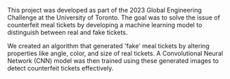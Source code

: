 This project was developed as part of the 2023 Global Engineering Challenge at the University of Toronto. The goal was to solve the issue of counterfeit meal tickets by developing a machine learning model to distinguish between real and fake tickets. 

We created an algorithm that generated 'fake' meal tickets by altering properties like angle, color, and size of real tickets. A Convolutional Neural Network (CNN) model was then trained using these generated images to detect counterfeit tickets effectively.
